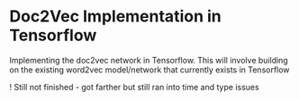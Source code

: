 # Doc2Vec Implementation in Tensorflow

Implementing the doc2vec network in Tensorflow. This will involve building on the existing word2vec model/network that currently exists in Tensorflow

! Still not finished - got farther but still ran into time and type issues
